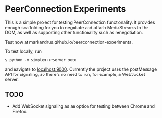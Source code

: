PeerConnection Experiments
==========================

This is a simple project for testing PeerConnection functionality. It provides
enough scaffolding for you to negotiate and attach MediaStreams to the DOM, as
well as supporting other functionality such as renegotiation.

Test now at [markandrus.github.io/peerconnection-experiments](https://markandrus.github.io/peerconnection-experiments).

To test locally, run

```
$ python -m SimpleHTTPServer 9000
```

and navigate to [localhost:9000](http://localhost:9000). Currently the project
uses the postMessage API for signaling, so there's no need to run, for example,
a WebSocket server.

TODO
----

- Add WebSocket signaling as an option for testing between Chrome and Firefox.
